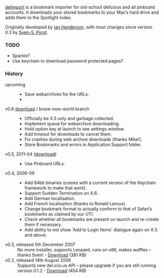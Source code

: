 [delimport](http://ianhenderson.org/delimport.html) is a bookmark importer for old-school delicious and all pinboard accounts. It downloads your stored bookmarks to your Mac’s hard drive and adds them to the Spotlight index.

Originally developed by [Ian Henderson](http://ianhenderson.org/), with most changes since version 0.3 by [Sven-S. Porst](http://earthlingsoft.net/ssp/).


### TODO
* Sparkle?
* Use keychain to download password protected pages?


### History
<dl>
<dt>upcoming</dt>
<dd>
<ul>
<li>
Save webarchives for the URLs.
<li>
</ul>
</dd>

<dt>v0.6 <a href="http://earthlingsoft.net/beta/delimport0.6.zip">download</a> / brave-new-world branch</dt>
<dd>
<ul>
<li>Officially be X.5 only and garbage collected.</li>
<li>Implement queue for webarchive downloading.</li>
<li>Hold option key at launch to see settings window.</li>
<li>Add timeout for downloads to cancel them.</li>
<li>Fix crashes during web archive downloads (thanks Mike!).</li>
<li>Store Bookmarks and errors in Application Support folder.</li>
</ul>

<dt>v0.5, 2011-04 (<a href="http://earthlingsoft.net/beta/delimport0.5.zip">download</a>)</dt>
<dd>
<ul>
<li>
Use Pinboard URLs.
</li>
</ul>
</dd>

<dt>v0.4, 2009-09</dt>
<dd>
<ul>
<li>
Add 64bit binaries (comes with a current version of the Keychain framework to make that work).
</li><li>
Support Sudden Termination on X.6.
</li><li>
Add German localisation.
</li><li>
Add French localisation (thanks to Ronald Leroux).
</li><li>
Change bookmark format to actually conform to that of Safari’s bookmarks as claimed by our UTI.
</li><li>
Check whether all bookmarks are present on launch and re-create them if necessary.
</li><li>
Add ability to not show 'Add to Login Items' dialogue again on X.5 and above.
</li>
</ul>
</dd>

<dt>v0.3, released 5th December 2007</dt>
<dd>
No more installer, supports Leopard, runs on x86, makes waffles – thanks Sven! - <a href="http://ianhenderson.org/download/delimport.zip">Download</a> (381 KB)
</dd>

<dt>v0.2, released 14th August 2006</dt>
<dd>
Supports new del.icio.us API – please upgrade if you are still running version 0.1.2 - <a href="http://ianhenderson.org/download/delimport%200.2.dmg">Download</a> (454 KB)
</dd>
